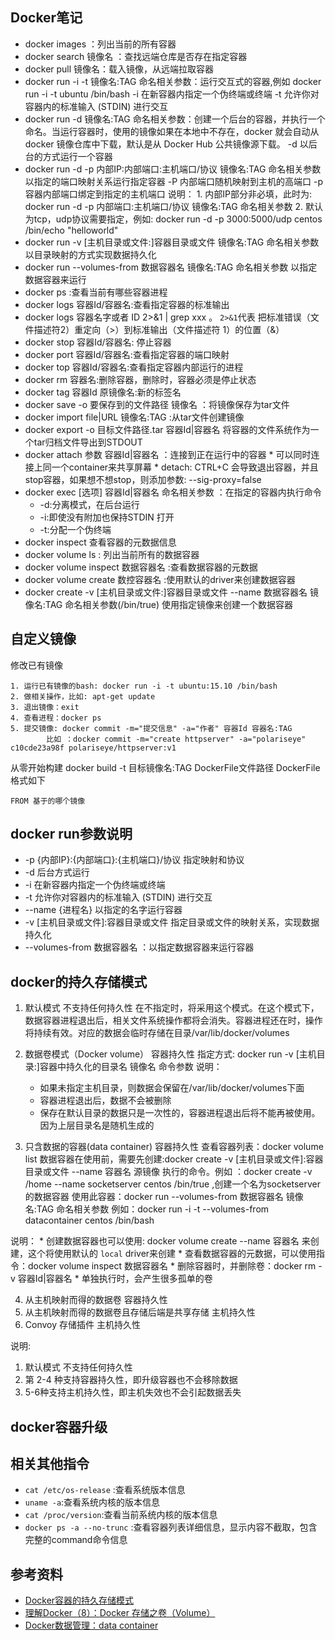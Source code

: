 Docker笔记
----------------------------------
* docker images ：列出当前的所有容器
* docker search 镜像名 ：查找远端仓库是否存在指定容器
* docker pull 镜像名：载入镜像，从远端拉取容器 
* docker run -i -t 镜像名:TAG 命名相关参数：运行交互式的容器,例如 docker run -i -t ubuntu /bin/bash
		-i 在新容器内指定一个伪终端或终端
		-t 允许你对容器内的标准输入 (STDIN) 进行交互
* docker run -d 镜像名:TAG 命名相关参数：创建一个后台的容器，并执行一个命名。当运行容器时，使用的镜像如果在本地中不存在，docker 就会自动从 docker 镜像仓库中下载，默认是从 Docker Hub 公共镜像源下载。
		-d 以后台的方式运行一个容器
* docker run -d -p 内部IP:内部端口:主机端口/协议 镜像名:TAG 命名相关参数 以指定的端口映射关系运行指定容器
		-P 内部端口随机映射到主机的高端口
		-p 容器内部端口绑定到指定的主机端口
		说明：
			1. 内部IP部分非必填，此时为: docker run -d -p 内部端口:主机端口/协议 镜像名:TAG 命名相关参数
			2. 默认为tcp，udp协议需要指定，例如: docker run -d -p 3000:5000/udp centos /bin/echo "helloworld"
* docker run -v [主机目录或文件:]容器目录或文件 镜像名:TAG 命名相关参数 以目录映射的方式实现数据持久化
* docker run --volumes-from 数据容器名 镜像名:TAG 命名相关参数 以指定数据容器来运行
* docker ps :查看当前有哪些容器进程
* docker logs 容器Id/容器名:查看指定容器的标准输出
* docker logs 容器名字或者 ID 2>&1 | grep xxx 。 `2>&1`代表 把标准错误（文件描述符2）重定向（>）到标准输出（文件描述符 1）的位置（&）
* docker stop 容器Id/容器名: 停止容器
* docker port 容器Id/容器名:查看指定容器的端口映射
* docker top 容器Id/容器名:查看指定容器内部运行的进程
* docker rm 容器名:删除容器，删除时，容器必须是停止状态
* docker tag 容器Id 原镜像名:新的标签名
* docker save -o 要保存到的文件路径 镜像名 ：将镜像保存为tar文件
* docker import file|URL 镜像名:TAG :从tar文件创建镜像
* docker export -o 目标文件路径.tar 容器Id|容器名 将容器的文件系统作为一个tar归档文件导出到STDOUT
* docker attach 参数 容器Id|容器名 ：连接到正在运行中的容器
		* 可以同时连接上同一个container来共享屏幕
		* detach: CTRL+C 会导致退出容器，并且stop容器，如果想不想stop，则添加参数: --sig-proxy=false
* docker exec [选项] 容器Id|容器名 命名相关参数 ：在指定的容器内执行命令
	* -d:分离模式，在后台运行
	* -i:即使没有附加也保持STDIN 打开
	* -t:分配一个伪终端
* docker inspect 查看容器的元数据信息
* docker volume ls : 列出当前所有的数据容器
* docker volume inspect 数据容器名 :查看数据容器的元数据 
* docker volume create 数控容器名 :使用默认的driver来创建数据容器
* docker create -v [主机目录或文件:]容器目录或文件 --name 数据容器名 镜像名:TAG 命名相关参数(/bin/true) 使用指定镜像来创建一个数据容器

## 自定义镜像
修改已有镜像

	1. 运行已有镜像的bash: docker run -i -t ubuntu:15.10 /bin/bash
	2. 做相关操作，比如: apt-get update
	3. 退出镜像：exit
	4. 查看进程：docker ps
	5. 提交镜像: docker commit -m="提交信息" -a="作者" 容器Id 容器名:TAG
			比如 ：docker commit -m="create httpserver" -a="polariseye" c10cde23a98f polariseye/httpserver:v1

从零开始构建
docker build -t 目标镜像名:TAG DockerFile文件路径
DockerFile格式如下
````
FROM 基于的哪个镜像

````

## docker run参数说明
* -p {内部IP}:{内部端口}:{主机端口}/协议 指定映射和协议
* -d 后台方式运行
* -i 在新容器内指定一个伪终端或终端
* -t 允许你对容器内的标准输入 (STDIN) 进行交互
* --name {进程名} 以指定的名字运行容器
* -v [主机目录或文件]:容器目录或文件 指定目录或文件的映射关系，实现数据持久化
* --volumes-from 数据容器名 ：以指定数据容器来运行容器

## docker的持久存储模式
1. 默认模式 不支持任何持久性
在不指定时，将采用这个模式。在这个模式下，数据容器进程退出后，相关文件系统操作都将会消失。容器进程还在时，操作将持续有效。对应的数据会临时存储在目录/var/lib/docker/volumes

2. 数据卷模式（Docker volume） 容器持久性
指定方式: docker run -v [主机目录:]容器中持久化的目录名 镜像名 命令参数
说明：
	* 如果未指定主机目录，则数据会保留在/var/lib/docker/volumes下面
	* 容器进程退出后，数据不会被删除
	* 保存在默认目录的数据只是一次性的，容器进程退出后将不能再被使用。因为上层目录名是随机生成的

3. 只含数据的容器(data container) 容器持久性
查看容器列表：docker volume list
数据容器在使用前，需要先创建:docker create -v [主机目录或文件]:容器目录或文件 --name 容器名 源镜像 执行的命令。例如 ：docker create -v /home --name socketserver centos /bin/true ,创建一个名为socketserver的数据容器
使用此容器：docker run --volumes-from 数据容器名 镜像名:TAG 命名相关参数 例如：docker run -i -t --volumes-from datacontainer centos /bin/bash

说明：
	* 创建数据容器也可以使用: docker volume create --name 容器名 来创建，这个将使用默认的 `local` driver来创建
	* 查看数据容器的元数据，可以使用指令：docker volume inspect 数据容器名
	* 删除容器时，并删除卷：docker rm -v 容器Id|容器名
	* 单独执行时，会产生很多孤单的卷

4. 从主机映射而得的数据卷 容器持久性
5. 从主机映射而得的数据卷且存储后端是共享存储 主机持久性
6. Convoy 存储插件 主机持久性

说明:
1. 默认模式 不支持任何持久性
1. 第 2-4 种支持容器持久性，即升级容器也不会移除数据
2. 5-6种支持主机持久性，即主机失效也不会引起数据丢失

## docker容器升级

## 相关其他指令
* `cat /etc/os-release` :查看系统版本信息
* `uname -a`:查看系统内核的版本信息
* `cat /proc/version`:查看当前系统内核的版本信息
* `docker ps -a --no-trunc` :查看容器列表详细信息，显示内容不截取，包含完整的command命令信息

## 参考资料
* [Docker容器的持久存储模式 ](http://dockone.io/article/1283)
* [理解Docker（8）：Docker 存储之卷（Volume）](https://www.cnblogs.com/sammyliu/p/5932996.html)
* [Docker数据管理：data container](https://blog.csdn.net/liumiaocn/article/details/52040414)